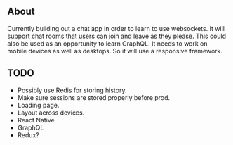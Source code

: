 About
-----
Currently building out a chat app in order to learn to use websockets. It will support chat rooms that
users can join and leave as they please. This could also be used as an opportunity to learn GraphQL. It needs to work
on mobile devices as well as desktops. So it will use a responsive framework.

TODO
----
- Possibly use Redis for storing history.
- Make sure sessions are stored properly before prod.
- Loading page.
- Layout across devices.
- React Native
- GraphQL
- Redux?
